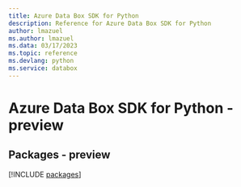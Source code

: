 ```yaml
---
title: Azure Data Box SDK for Python
description: Reference for Azure Data Box SDK for Python
author: lmazuel
ms.author: lmazuel
ms.data: 03/17/2023
ms.topic: reference
ms.devlang: python
ms.service: databox
---
```

# Azure Data Box SDK for Python - preview
## Packages - preview
[!INCLUDE [packages](data-box-index.md)]